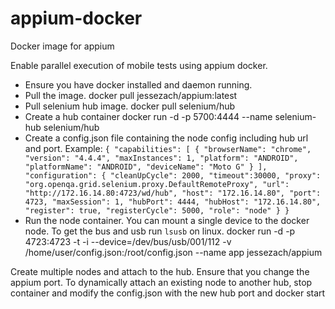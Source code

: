 # appium-docker
Docker image for appium

Enable parallel execution of mobile tests using appium docker.
- Ensure you have docker installed and daemon running.
- Pull the image. docker pull jessezach/appium:latest
- Pull selenium hub image. docker pull selenium/hub
- Create a hub container docker run -d -p 5700:4444 --name selenium-hub selenium/hub
- Create a config.json file containing the node config including hub url and port. Example:
`{
"capabilities": [
{
"browserName": "chrome",
"version": "4.4.4",
"maxInstances": 1,
"platform": "ANDROID",
"platformName": "ANDROID",
"deviceName": "Moto G"
}
],
"configuration": {
"cleanUpCycle": 2000,
"timeout":30000,
"proxy": "org.openqa.grid.selenium.proxy.DefaultRemoteProxy",
"url": "http://172.16.14.80:4723/wd/hub",
"host": "172.16.14.80",
"port": 4723,
"maxSession": 1,
"hubPort": 4444,
"hubHost": "172.16.14.80",
"register": true,
"registerCycle": 5000,
"role": "node"
}
}`
- Run the node container. You can mount a single device to the docker node. To get the bus and usb run ```lsusb``` on linux.
docker run -d -p 4723:4723 -t -i --device=/dev/bus/usb/001/112 -v /home/user/config.json:/root/config.json --name app jessezach/appium

Create multiple nodes and attach to the hub. Ensure that you change the appium port.
To dynamically attach an existing node to another hub, stop container and modify the config.json with the new hub port and docker start <container-id>
